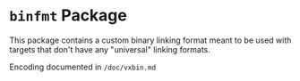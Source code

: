 # `binfmt` Package
This package contains a custom binary linking format meant to be used with
targets that don't have any "universal" linking formats.

Encoding documented in `/doc/vxbin.md`